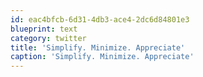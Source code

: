 ```yaml
---
id: eac4bfcb-6d31-4db3-ace4-2dc6d84801e3
blueprint: text
category: twitter
title: 'Simplify. Minimize. Appreciate'
caption: 'Simplify. Minimize. Appreciate'
---
```

